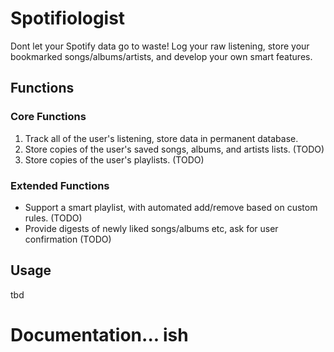 # Spotifiologist

Dont let your Spotify data go to waste! Log your raw listening, store your bookmarked songs/albums/artists, and develop your own smart features.


## Functions
### Core Functions
1) Track all of the user's listening, store data in permanent database.
2) Store copies of the user's saved songs, albums, and artists lists. (TODO)
3) Store copies of the user's playlists. (TODO)

### Extended Functions
* Support a smart playlist, with automated add/remove based on custom rules. (TODO)
* Provide digests of newly liked songs/albums etc, ask for user confirmation (TODO)

## Usage
tbd

# Documentation... ish
